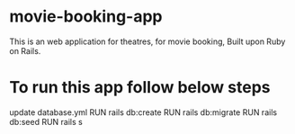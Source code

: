 # movie-booking-app
This is an web application for theatres, for movie booking, Built upon Ruby on Rails.

# To run this app follow below steps
update database.yml
RUN rails db:create
RUN rails db:migrate
RUN rails db:seed
RUN rails s